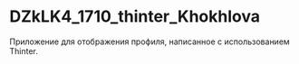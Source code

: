 # DZkLK4_1710_thinter_Khokhlova
Приложение для отображения профиля, написанное с использованием Thinter.
